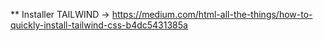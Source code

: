 ** Installer TAILWIND -> https://medium.com/html-all-the-things/how-to-quickly-install-tailwind-css-b4dc5431385a 

